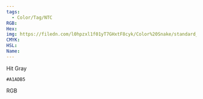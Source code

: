 ```yaml
---
tags:
  - Color/Tag/NTC
RGB:
Hex:
img: https://filedn.com/l0hpzxl1f01yT7GHxtF8cyk/Color%20Snake/standard_csv_to_svg/%23/A1ADB5.svg
CMYK:
HSL:
Name:
---
```

Hit Gray
```palette
#A1ADB5
```
RGB
